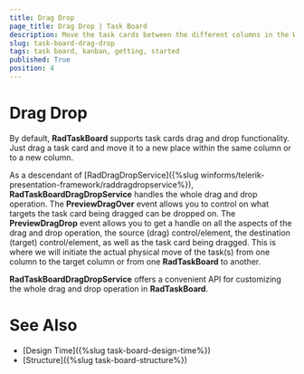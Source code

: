 ```yaml
---
title: Drag Drop
page_title: Drag Drop | Task Board
description: Move the task cards between the different columns in the WinForms TaskBoard (Kanban) control.
slug: task-board-drag-drop
tags: task board, kanban, getting, started
published: True
position: 4  
---
```


# Drag Drop

By default, **RadTaskBoard** supports task cards drag and drop functionality. Just drag a task card and move it to a new place within the same column or to a new column.  

As a descendant of [RadDragDropService]({%slug winforms/telerik-presentation-framework/raddragdropservice%}), **RadTaskBoardDragDropService** handles the whole drag and drop operation. The **PreviewDragOver** event allows you to control on what targets the task card being dragged can be dropped on. The **PreviewDragDrop** event allows you to get a handle on all the aspects of the drag and drop operation, the source (drag) control/element, the destination (target) control/element, as well as the task card being dragged. This is where we will initiate the actual physical move of the task(s) from one column to the target column or from one **RadTaskBoard** to another.

**RadTaskBoardDragDropService** offers a convenient API for customizing the whole drag and drop operation in **RadTaskBoard**. 
  
# See Also

* [Design Time]({%slug task-board-design-time%})
* [Structure]({%slug task-board-structure%})
 
        
